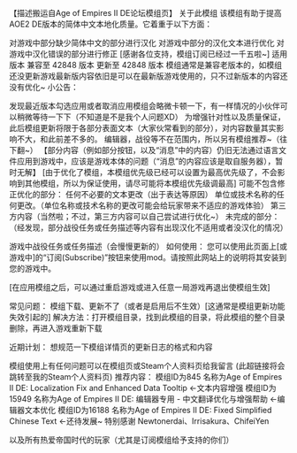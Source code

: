 【描述搬运自Age of Empires II DE论坛模组页】
关于此模组
该模组有助于提高AOE2 DE版本的简体中文本地化质量。它着重于以下方面：

对游戏中部分缺少简体中文的部分进行汉化
对游戏中部分的汉化文本进行优化
对游戏中汉化错误的部分进行修正
[感谢各位支持，模组订阅已经过一千五啦~]
适用版本
兼容至 42848 版本
更新至 42848 版本  模组通常是兼容老版本的，如模组还没更新游戏最新版内容依旧是可以在最新版游戏使用的，只不过新版本的内容还没有优化~
小公告：

发现最近版本勾选应用或者取消应用模组会略微卡顿一下，有一样情况的小伙伴可以稍微等待一下下（不知道是不是我个人问题XD）
为增强针对性以及质量保证，此后模组更新将限于各部分表面文本（大家伙常看到的部分），对内容数量其实影响不大，和此前差不多的。
编辑器，战役等不在范围内，所以另有模组推荐~（往下翻~）
【部分内容（例如部分按钮，以及“消息”中的内容）仍旧无法通过语言文件应用到游戏中，应该是游戏本体的问题（“消息”的内容应该是取自服务器），暂时无解】
[由于优化了模组，本模组优先级已经可以设置为最高优先级了，不会影响到其他模组，所以为保证使用，请尽可能将本模组优先级调最高]
可能不包含修正优化的部分：
任何不必要的文本更改（出于表达等原因）
单位或技术名称的任何更改。（单位名称或技术名称的更改可能会给玩家带来不适应的游戏体验）
第三方内容（当然啦；不过，第三方内容可以自己尝试进行优化~）
未完成的部分：
（经发现，部分战役任务或任务描述等内容有出现汉化不适用或者没汉化的情况）

游戏中战役任务或任务描述（会慢慢更新的）
如何使用：
您可以使用此页面上[或游戏中]的“订阅(Subscribe)”按钮来使用mod。请按照此网站上的说明将其安装到您的游戏中。

[在应用模组之后，可以通过重启游戏或进入任意一局游戏再退出使模组生效]

常见问题：
模组下载、更新不了（或者是启用后不生效）[这通常是模组更新功能失效引起的]
解决方法：打开模组目录，找到此模组的目录，将此模组的整个目录删除，再进入游戏重新下载

 

近期计划：
想规范一下模组详情页的更新日志的格式和内容
 

模组使用上有任何问题可以在模组页或Steam个人资料页给我留言
(此超链接将会跳转至我的Steam个人资料页)
推荐内容：
模组ID为845 名称为Age of Empires II DE: Localization Fix and Enhanced Data Tooltip  ←文本内容增强
模组ID为15949 名称为Age of Empires II DE: 编辑器专用 - 中文翻译优化与增强帮助  ←编辑器文本优化
模组ID为16188 名称为Age of Empires II DE: Fixed Simplified Chinese Text  ←还待发展~
特别感谢
Newtonerdai、Irrisakura、ChifeiYen

以及所有热爱帝国时代的玩家（尤其是订阅模组给予支持的你们）
